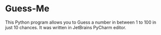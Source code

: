 # Guess-Me
This Python program allows you to Guess a number in between 1 to 100 in just 10 chances.
It was written in JetBrains PyCharm editor. 

